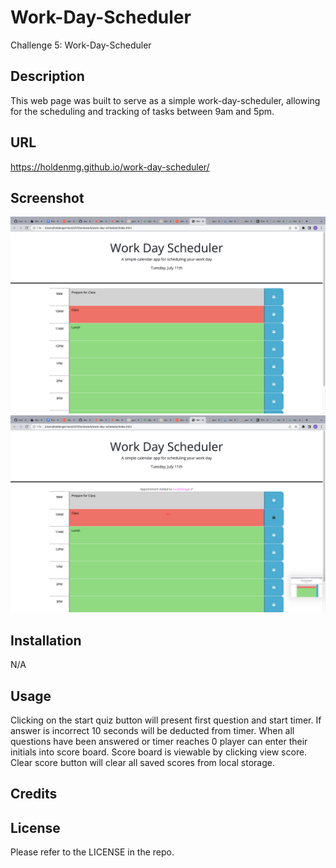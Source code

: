 # Work-Day-Scheduler

Challenge 5: Work-Day-Scheduler
## Description
This web page was built to serve as a simple work-day-scheduler, allowing for the scheduling and tracking of tasks between 9am and 5pm. 

## URL

https://holdenmg.github.io/work-day-scheduler/

## Screenshot
<img src=assets/images/screenshot1.png> 
<img src=assets/images/screenshot2.png> 

## Installation

N/A

## Usage

Clicking on the start quiz button will present first question and start timer. If answer is incorrect 10 seconds will be deducted from timer. When all questions have been answered or timer reaches 0 player can enter their initials into score board. Score board is viewable by clicking view score. Clear score button will clear all saved scores from local storage.
## Credits



## License

Please refer to the LICENSE in the repo.